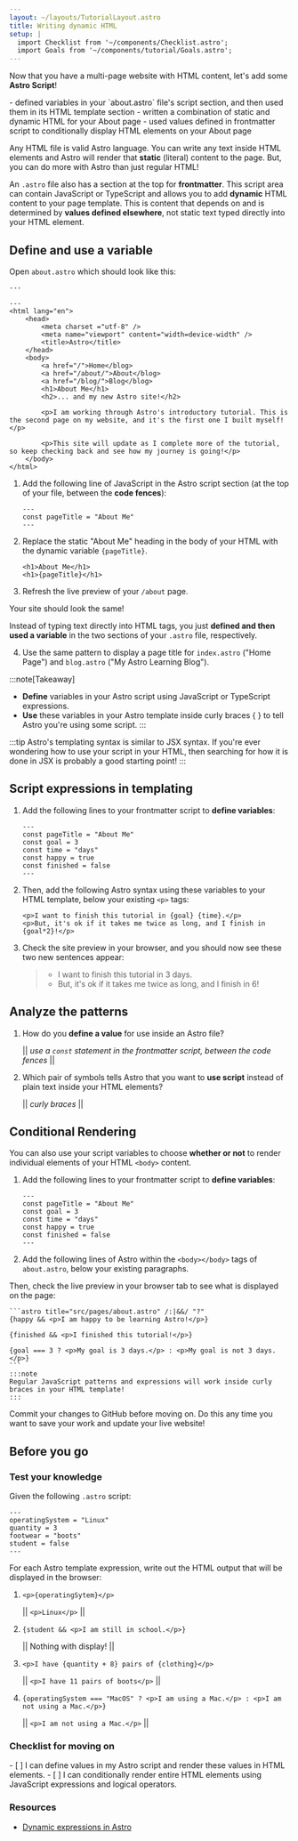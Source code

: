 ```yaml
---
layout: ~/layouts/TutorialLayout.astro
title: Writing dynamic HTML
setup: |
  import Checklist from '~/components/Checklist.astro';
  import Goals from '~/components/tutorial/Goals.astro';
---
```


Now that you have a multi-page website with HTML content, let's add some **Astro Script**!

<Goals>
  - defined variables in your `about.astro` file's script section, and then used them in its HTML template section
  - written a combination of static and dynamic HTML for your About page
  - used values defined in frontmatter script to conditionally display HTML elements on your About page
</Goals>

Any HTML file is valid Astro language. You can write any text inside HTML elements and Astro will render that **static** (literal) content to the page. But, you can do more with Astro than just regular HTML!

An `.astro` file also has a section at the top for **frontmatter**. This script area can contain JavaScript or TypeScript and allows you to add **dynamic** HTML content to your page template. This is content that depends on and is determined by **values defined elsewhere**, not static text typed directly into your HTML element.


## Define and use a variable

Open `about.astro` which should look like this:

```astro title="src/pages/about.astro"
---

---
<html lang="en">
    <head>
        <meta charset ="utf-8" />
        <meta name="viewport" content="width=device-width" />
        <title>Astro</title>
    </head>
    <body>
        <a href="/">Home</blog>
        <a href="/about/">About</blog>
        <a href="/blog/">Blog</blog>
        <h1>About Me</h1>
        <h2>... and my new Astro site!</h2>

        <p>I am working through Astro's introductory tutorial. This is the second page on my website, and it's the first one I built myself!</p>

        <p>This site will update as I complete more of the tutorial, so keep checking back and see how my journey is going!</p>
    </body>
</html>
```

1. Add the following line of JavaScript in the Astro script section (at the top of your file, between the **code fences**):

    ```astro title="src/pages/about.astro" ins={2}
    ---
    const pageTitle = "About Me"
    ---
    ```

2. Replace the static "About Me" heading in the body of your HTML with the dynamic variable `{pageTitle}`.

    ```astro title="src/pages/about.astro" del={1} ins={2}
    <h1>About Me</h1>
    <h1>{pageTitle}</h1>
    ```

3. Refresh the live preview of your `/about` page.
  
  Your site should look the same! 

  Instead of typing text directly into HTML tags, you just **defined and then used a variable** in the two sections of your `.astro` file, respectively.

4. Use the same pattern to display a page title for `index.astro` ("Home Page") and `blog.astro` ("My Astro Learning Blog").

:::note[Takeaway]
- **Define** variables in your Astro script using JavaScript or TypeScript expressions.
- **Use** these variables in your Astro template inside curly braces { } to tell Astro you're using some script.
:::

:::tip
Astro's templating syntax is similar to JSX syntax. If you're ever wondering how to use your script in your HTML, then searching for how it is done in JSX is probably a good starting point!
:::

## Script expressions in templating

1. Add the following lines to your frontmatter script to **define variables**:

    ```astro title="src/pages/about.astro" ins={3-4}
    ---
    const pageTitle = "About Me"
    const goal = 3
    const time = "days"
    const happy = true
    const finished = false
    ---
    ```

2. Then, add the following Astro syntax using these variables to your HTML template, below your existing `<p>` tags:

    ```astro title="src/pages/about.astro"
    <p>I want to finish this tutorial in {goal} {time}.</p> 
    <p>But, it's ok if it takes me twice as long, and I finish in {goal*2}!</p>
    ```

3. Check the site preview in your browser, and you should now see these two new sentences appear:

    > - I want to finish this tutorial in 3 days.
    > - But, it's ok if it takes me twice as long, and I finish in 6!

## Analyze the patterns
1. How do you **define a value** for use inside an Astro file?

    || _use a `const` statement in the frontmatter script, between the code fences_ ||

2. Which pair of symbols tells Astro that you want to **use script** instead of plain text inside your HTML elements?

    || _curly braces_ ||

## Conditional Rendering

You can also use your script variables to choose **whether or not** to render individual elements of your HTML `<body>` content.

1. Add the following lines to your frontmatter script to **define variables**:

    ```astro title="src/pages/about.astro" ins={5-6}
    ---
    const pageTitle = "About Me"
    const goal = 3
    const time = "days"
    const happy = true
    const finished = false
    ---
    ```

2. Add the following lines of Astro within the `<body></body>` tags of `about.astro`, below your existing paragraphs.

  Then, check the live preview in your browser tab to see what is displayed on the page:

    ```astro title="src/pages/about.astro" /:|&&/ "?"
    {happy && <p>I am happy to be learning Astro!</p>}

    {finished && <p>I finished this tutorial!</p>}

    {goal === 3 ? <p>My goal is 3 days.</p> : <p>My goal is not 3 days.</p>}
    ```
    :::note
    Regular JavaScript patterns and expressions will work inside curly braces in your HTML template!
    :::

Commit your changes to GitHub before moving on. Do this any time you want to save your work and update your live website!

## Before you go

### Test your knowledge

Given the following `.astro` script:

```astro title="src/pages/about.astro"
---
operatingSystem = "Linux"
quantity = 3
footwear = "boots"
student = false
---
```

For each Astro template expression, write out the HTML output that will be displayed in the browser:

1.  `<p>{operatingSytem}</p>`

    ||  `<p>Linux</p>` ||

2.  `{student && <p>I am still in school.</p>}`

    || Nothing with display! ||

3.  `<p>I have {quantity + 8} pairs of {clothing}</p>`

    ||  `<p>I have 11 pairs of boots</p>` ||

4.  `{operatingSystem === "MacOS" ? <p>I am using a Mac.</p> : <p>I am not using a Mac.</p>}`

    || `<p>I am not using a Mac.</p>` ||

### Checklist for moving on

<Checklist key="dynamic">
- [ ] I can define values in my Astro script and render these values in HTML elements.
- [ ] I can conditionally render entire HTML elements using JavaScript expressions and logical operators.
</Checklist>

### Resources

- [Dynamic expressions in Astro](/en/core-concepts/astro-components/#jsx-like-expressions)
